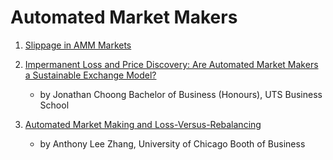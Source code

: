 # Automated Market Makers

1. [Slippage in AMM Markets](https://deliverypdf.ssrn.com/delivery.php?ID=152013104065029069087084078024028102101074051042007060126090027090122107127004074073055020029097121126020127086003106127000085059016075034036065000016100023127086080067045021075124025002076007071086069127024097124103100119095105065076116107079107121072&EXT=pdf&INDEX=TRUE)

2. [Impermanent Loss and Price Discovery:
Are Automated Market Makers a
Sustainable Exchange Model?](https://www.uts.edu.au/sites/default/files/2022-01/2021_Honours_Thesis%20CHOONG%2C%20Jonathan.pdf) 
    - by Jonathan Choong
Bachelor of Business (Honours), UTS Business School

3. [Automated Market Making and Loss-Versus-Rebalancing](https://moallemi.com/ciamac/papers/lvr-2022.pdf) 
    - by Anthony Lee Zhang, University of Chicago Booth of Business